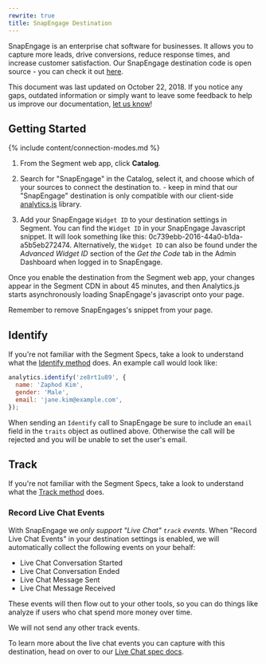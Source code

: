 ```yaml
---
rewrite: true
title: SnapEngage Destination
---
```


SnapEngage is an enterprise chat software for businesses. It allows you to capture more leads, drive conversions, reduce response times, and increase customer satisfaction. Our SnapEngage destination code is open source - you can check it out [here](https://github.com/segment-integrations/analytics.js-integration-snapengage).

This document was last updated on October 22, 2018. If you notice any gaps, outdated information or simply want to leave some feedback to help us improve our documentation, [let us know](https://segment.com/help/contact)!

## Getting Started

{% include content/connection-modes.md %}

1. From the Segment web app, click **Catalog**.

2. Search for "SnapEngage" in the Catalog, select it, and choose which of your sources to connect the destination to. - keep in mind that our "SnapEngage" destination is only compatible with our client-side [analytics.js](https://segment.com/docs/connections/sources/catalog/libraries/website/javascript/) library.

3. Add your SnapEngage `Widget ID` to your destination settings in Segment. You can find the `Widget ID` in your SnapEngage Javascript snippet. It will look something like this: 0c739ebb-2016-44a0-b1da-a5b5eb272474. Alternatively, the `Widget ID` can also be found under the _Advanced Widget ID_ section of the _Get the Code_ tab in the Admin Dashboard when logged in to SnapEngage.

Once you enable the destination from the Segment web app, your changes appear in the Segment CDN in about 45 minutes, and then Analytics.js starts asynchronously loading SnapEngage's javascript onto your page.

Remember to remove SnapEngages's snippet from your page.

## Identify

If you're not familiar with the Segment Specs, take a look to understand what the [Identify method](https://segment.com/docs/connections/spec/identify/) does. An example call would look like:

```javascript
analytics.identify('ze8rt1u89', {
  name: 'Zaphod Kim',
  gender: 'Male',
  email: 'jane.kim@example.com',
});
```

When sending an `Identify` call to SnapEngage be sure to include an `email` field in the `traits` object as outlined above. Otherwise the call will be rejected and you will be unable to set the user's email.

## Track

If you're not familiar with the Segment Specs, take a look to understand what the [Track method](https://segment.com/docs/connections/spec/track/) does.

### Record Live Chat Events

With SnapEngage we _only support "Live Chat" `track` events_. When "Record Live Chat Events" in your destination settings is enabled, we will automatically collect the following events on your behalf:
* Live Chat Conversation Started
* Live Chat Conversation Ended
* Live Chat Message Sent
* Live Chat Message Received

These events will then flow out to your other tools, so you can do things like analyze if users who chat spend more money over time.

We will not send any other track events.

To learn more about the live chat events you can capture with this destination, head on over to our [Live Chat spec docs](/docs/connections/spec/live-chat/).

